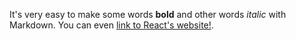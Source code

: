 It's very easy to make some words **bold** and other words *italic* with Markdown. You can even [link to React's website!](https://www.reactjs.org).